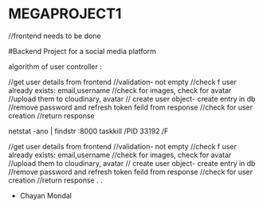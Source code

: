 # MEGAPROJECT1
//frontend needs to be done


#Backend Project for a social media platform


algorithm of user controller :

//get user details from frontend
//validation- not empty
//check f user already exists: email,username
//check for images, check for avatar
//upload them to cloudinary, avatar
// create user object- create entry in db
//remove password and refresh token feild from response
//check for user creation
//return response

netstat -ano | findstr :8000
taskkill /PID 33192 /F

//get user details from frontend
//validation- not empty
//check f user already exists: email,username
//check for images, check for avatar
//upload them to cloudinary, avatar
// create user object- create entry in db
//remove password and refresh token feild from response
//check for user creation
//return response
.
.
- Chayan Mondal
